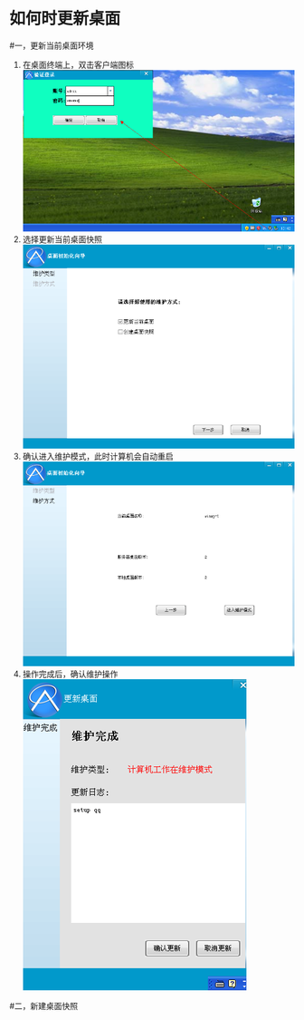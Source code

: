 # 如何时更新桌面


#一，更新当前桌面环境
1. 在桌面终端上，双击客户端图标
![](/assets/28-1.png)
2. 选择更新当前桌面快照
![](/assets/28-2.png)
3. 确认进入维护模式，此时计算机会自动重启
![](/assets/28-3.png)
4. 操作完成后，确认维护操作
![](/assets/28-4.png)































#二，新建桌面快照













